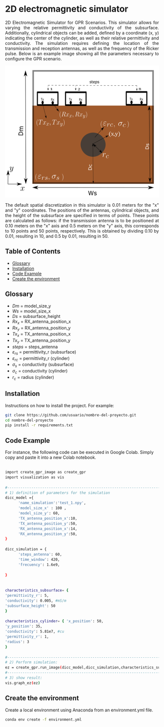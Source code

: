 # 2D electromagnetic simulator
<div align="justify">
2D Electromagnetic Simulator for GPR Scenarios. This simulator allows for varying the relative permittivity and conductivity of the subsurface. Additionally, cylindrical objects can be added, defined by a coordinate (x, y) indicating the center of the cylinder, as well as their relative permittivity and conductivity. The simulation requires defining the location of the transmission and reception antennas, as well as the frequency of the Ricker pulse. Below is an example image showing all the parameters necessary to configure the GPR scenario.
</div>

![GPR scenario](images/escenario_GPR.png)

<div align="justify">
The default spatial discretization in this simulator is 0.01 meters for the "x" and "y" coordinates. The positions of the antennas, cylindrical objects, and the height of the subsurface are specified in terms of points. These points are calculated as follows: if the transmission antenna is to be positioned at 0.10 meters on the "x" axis and 0.5 meters on the "y" axis, this corresponds to 10 points and 50 points, respectively. This is obtained by dividing 0.10 by 0.01, resulting in 10, and 0.5 by 0.01, resulting in 50.
</div>


## Table of Contents

- [Glossary](#Glossary)
- [Installation](#installation)
- [Code Example](#code-example)
- [Create the environment](#Create-the-environment)


## Glossary
* $Dm$ = model_size_y
* $Ws$ = model_size_x
* $Ds$ = subsurface_height
* $Rx_{x}$ = RX_antenna_position_x
* $Rx_{y}$ = RX_antenna_position_y
* $Tx_{x}$ = TX_antenna_position_x
* $Tx_{y}$ = TX_antenna_position_y
* $steps$ = steps_antenna
* $\varepsilon_{rs}$ = permittivity_r (subsurface)
* $\varepsilon_{rc}$ = permittivity_r (cylinder)
* $\sigma_{s}$ = conductivity (subsurface)
* $\sigma_{c}$ = conductivity (cylinder)
* $r_{c}$ = radius (cylinder)


## Installation

Instructions on how to install the project. For example:
```bash
git clone https://github.com/usuario/nombre-del-proyecto.git
cd nombre-del-proyecto
pip install -r requirements.txt
```

## Code Example
For instance, the following code can be executed in Google Colab. Simply copy and paste it into a new Colab notebook.
```bash

import create_gpr_image as create_gpr
import visualization as vis

#--------------------------------------------------------------------------------
# 1) definition of parameters for the simulation
dicc_model ={
      'name_simulation':'test_1.npy',
      'model_size_x' : 100 ,
      'model_size_y': 60,
      'TX_antenna_position_x':10,
      'TX_antenna_position_y':50,
      'RX_antenna_position_x':14,
      'RX_antenna_position_y':50,
}

dicc_simulation = {
      'steps_antenna': 60,
      'time_window': 420,
      'frecuency': 1.6e9,

}


characteristics_subsurface= { 
'permittivity_r': 5,
'conductivity': 0.005, #mS/m
'subsurface_height': 50
}

characteristics_cylinder= { 'x_position': 50,
'y_position': 35,
'conductivity': 5.81e7, #cu
'permittivity_r': 1,
'radius': 3
}

#--------------------------------------------------------------------------------
# 2) Perform simulation:
ez = create_gpr.run_image(dicc_model,dicc_simulation,characteristics_subsurface,characteristics_cylinder )
#--------------------------------------------------------------------------------
# 3) show result:
vis.graph_ez(ez) 

```
## Create the environment
Create a local environment using Anaconda from an environment.yml file.

```bash
conda env create -f environment.yml
```

